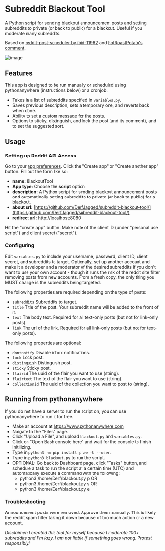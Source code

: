 # Subreddit Blackout Tool
A Python script for sending blackout announcement posts and setting subreddits to private (or back to public) for a blackout. Useful if you moderate many subreddits.

Based on [reddit-post-scheduler by ibid-11962](https://github.com/ibid-11962/reddit-post-scheduler) and [PotRoastPotato's comment](https://www.reddit.com/r/ModCoord/comments/142rzna/a_bot_to_make_your_subreddit_private/jn7p4cc/).


![image](https://github.com/DerfJagged/subreddit-blackout-tool/assets/24844708/9fa40265-5634-4e1c-9f8e-35f6df30e344)

## Features
This app is designed to be run manually or scheduled using pythonanywhere (instructions below) or a cronjob.

- Takes in a list of subreddits specified in `variables.py`.
- Saves previous description, sets a temporary one, and reverts back when done.
- Ability to set a custom message for the posts.
- Options to sticky, distinguish, and lock the post (and its comment), and to set the suggested sort.

## Usage

### Setting up Reddit API Access

Go to your [app preferences](https://www.reddit.com/prefs/apps). Click the "Create app" or "Create another app" button. Fill out the form like so:

- **name:** BlackoutTool
- **App type:** Choose the **script** option
- **description:** A Python script for sending blackout announcement posts and automatically setting subreddits to private (or back to public) for a blackout.
- **about url:** [https://github.com/DerfJagged/subreddit-blackout-tool/](https://github.com/DerfJagged/subreddit-blackout-tool/)
- **redirect url:** http://localhost:8080

Hit the "create app" button. Make note of the client ID (under "personal use script") and client secret ("secret").

### Configuring

Edit `variables.py` to include your username, password, client ID, client secret, and subreddits to target. Optionally, set up another account and make it a developer and a moderator of the desired subreddits if you don't want to use your own account - though it runs the risk of the reddit site filter removing posts from new accounts. From a fresh copy, the only thing you MUST change is the subreddits being targeted.

The following properties are required depending on the type of posts:

- `subreddits` Subreddits to target.
- `title` Title of the post. Your subreddit name will be added to the front of it.
- `text` The body text. Required for all text-only posts (but not for link-only posts).
- `link` The url of the link. Required for all link-only posts (but not for text-only posts).

The following properties are optional:

- `dontnotify` Disable inbox notifications.
- `lock`  Lock post.
- `distinguish` Distinguish post.
- `sticky` Sticky post.
- `flairid` The uuid of the flair you want to use (string).
- `flairtext` The text of the flair you want to use (string).
- `collectionid` The uuid of the collection you want to post to (string).

## Running from pythonanywhere

If you do not have a server to run the script on, you can use pythonanywhere to run it for free.

- Make an account at https://www.pythonanywhere.com
- Naigate to the "Files" page.
- Click "Upload a File", and upload `blackout.py` and `variables.py`.
- Click on "Open Bash console here" and wait for the console to finish initilizing.
- Type in `python3 -m pip install praw -U --user`.
- Type in `python3 blackout.py` to run the script.
- OPTIONAL: Go back to Dashboard page, click "Tasks" button, and schedule a task to run the script at a certain time (UTC) and automatically execute a command with the following:
    - python3 /home/Derf/blackout.py p
      OR
    - python3 /home/Derf/blackout.py s
      OR
    - python3 /home/Derf/blackout.py e

### Troubleshooting

Announcement posts were removed: Approve them manually. This is likely the reddit spam filter taking it down because of too much action or a new account.

*Disclaimer: I created this tool for myself because I moderate 100+ subreddits and I'm lazy. I am not liable if something goes wrong. Protest responsibly!*
